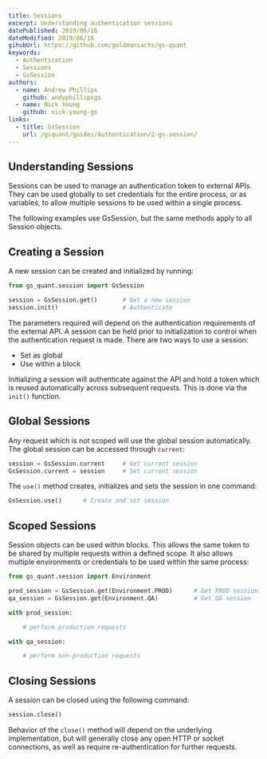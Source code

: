 ```yaml
---
title: Sessions
excerpt: Understanding authentication sessions
datePublished: 2019/06/16
dateModified: 2019/06/16
gihubUrl: https://github.com/goldmansachs/gs-quant
keywords:
  - Authentication
  - Sessions
  - GsSession
authors:
  - name: Andrew Phillips
    github: andyphillipsgs
  - name: Nick Young
    github: nick-young-gs
links:
  - title: GsSession
    url: /gsquant/guides/Authentication/2-gs-session/
---
```


## Understanding Sessions

Sessions can be used to manage an authentication token to external APIs. They can be used globally to set credentials
for the entire process, or as variables, to allow multiple sessions to be used within a single process.

<note>The following examples use GsSession, but the same methods apply to all Session objects.</note>

## Creating a Session

A new session can be created and initialized by running:

```python
from gs_quant.session import GsSession

session = GsSession.get()       # Get a new session
session.init()                  # Authenticate
```

The parameters required will depend on the authentication requirements of the external API. A session can be held prior
to initialization to control when the authentication request is made.
There are two ways to use a session:

- Set as global
- Use within a block

Initializing a session will authenticate against the API and hold a token which is reused automatically across
subsequent requests. This is done via the `init()` function.

## Global Sessions

Any request which is not scoped will use the global session automatically. The global session can be accessed through
`current`:

```python
session = GsSession.current     # Get current session
GsSession.current = session     # Set current session
```

The `use()` method creates, initializes and sets the session in one command:

```python
GsSession.use()      # Create and set session
```

## Scoped Sessions

Session objects can be used within blocks. This allows the same token to be shared by multiple requests within a defined
scope. It also allows multiple environments or credentials to be used within the same process:

```python
from gs_quant.session import Environment

prod_session = GsSession.get(Environment.PROD)      # Get PROD session
qa_session = GsSession.get(Environment.QA)          # Get QA session

with prod_session:

    # perform production requests

with qa_session:

    # perform non-production requests
```

## Closing Sessions

A session can be closed using the following command:

```python
session.close()
```

Behavior of the `close()` method will depend on the underlying implementation, but will generally close any open
HTTP or socket connections, as well as require re-authentication for further requests.
